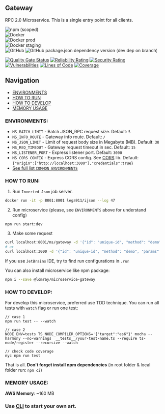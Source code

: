 Gateway
-------------------

RPC 2.0 Microservice. This is a single entry point for all clients.

![npm (scoped)](https://img.shields.io/npm/v/@lomray/microservice-gateway)  
![Docker](https://img.shields.io/npm/v/@lomray/microservice-gateway?label=docker)  
![Docker prod](https://img.shields.io/badge/Docker%20prod-%3Alatest-blue)  
![Docker staging](https://img.shields.io/badge/Docker%20staging-%3Alatest--staging-orange)  
![GitHub](https://img.shields.io/github/license/Lomray-Software/microservices)
![GitHub package.json dependency version (dev dep on branch)](https://img.shields.io/github/package-json/dependency-version/Lomray-Software/microservices/dev/typescript/staging)

[![Quality Gate Status](https://sonarcloud.io/api/project_badges/measure?project=microservice-gateway&metric=alert_status)](https://sonarcloud.io/summary/new_code?id=microservice-gateway)
[![Reliability Rating](https://sonarcloud.io/api/project_badges/measure?project=microservice-gateway&metric=reliability_rating)](https://sonarcloud.io/summary/new_code?id=microservice-gateway)
[![Security Rating](https://sonarcloud.io/api/project_badges/measure?project=microservice-gateway&metric=security_rating)](https://sonarcloud.io/summary/new_code?id=microservice-gateway)
[![Vulnerabilities](https://sonarcloud.io/api/project_badges/measure?project=microservice-gateway&metric=vulnerabilities)](https://sonarcloud.io/summary/new_code?id=microservice-gateway)
[![Lines of Code](https://sonarcloud.io/api/project_badges/measure?project=microservice-gateway&metric=ncloc)](https://sonarcloud.io/summary/new_code?id=microservice-gateway)
[![Coverage](https://sonarcloud.io/api/project_badges/measure?project=microservice-gateway&metric=coverage)](https://sonarcloud.io/summary/new_code?id=microservice-gateway)

## Navigation
- [ENVIRONMENTS](#environments)
- [HOW TO RUN](#how-to-run)
- [HOW TO DEVELOP](#how-to-develop)
- [MEMORY USAGE](#memory-usage)

### <a id="environments"></a>ENVIRONMENTS:
- `MS_BATCH_LIMIT` - Batch JSON_RPC request size. Default: `5`
- `MS_INFO_ROUTE` - Gateway info route. Default: `/`
- `MS_JSON_LIMIT` - Limit of request body size in Megabyte (MB). Default: `30`
- `MS_REQ_TIMEOUT` - Gateway request timeout in sec. Default: `15`
- `MS_LISTENER_PORT` - Express listener port. Default: `3000`
- `MS_CORS_CONFIG` - Express CORS config. See [CORS](https://www.npmjs.com/package/cors) lib. Default: `{"origin":["http://localhost:3000"],"credentials":true}`
- [See full list `COMMON ENVIRONMENTS`](https://github.com/Lomray-Software/microservice-helpers#common-environments)

### <a id="how-to-run"></a>HOW TO RUN:
1. Run `Inverted Json` job server.
```bash
docker run -it -p 8001:8001 lega911/ijson --log 47
```
2. Run microservice (please, see `ENVIRONMENTS` above for understand config)
```
npm run start:dev
```
3. Make some request
```bash
curl localhost:8001/ms/gateway -d '{"id": "unique-id", "method": "demo", "params": {}}'
# or
curl localhost:3000 -d '{"id": "unique-id", "method": "demo", "params": {}}'
```

If you use `JetBrains` IDE, try to find run configurations in `.run`

You can also install microservice like npm package:
```bash
npm i --save @lomray/microservice-gateway
```

### <a id="how-to-develop"></a>HOW TO DEVELOP:
For develop this microservice, preferred use TDD technique.
You can run all tests with `watch` flag or run one test:
```
// case 1
npm run test -- --watch

// case 2
NODE_ENV=tests TS_NODE_COMPILER_OPTIONS='{"target":"es6"}' mocha --harmony --no-warnings  __tests__/your-test-name.ts --require ts-node/register --recursive --watch

// check code coverage
nyc npm run test
```

That is all. **Don't forget install npm dependencies**
(in root folder & local folder run:  `npm ci`)

### <a id="memory-usage"></a>MEMORY USAGE:

__AWS Memory__: ~160 MB

### Use [CLI](https://github.com/Lomray-Software/microservices-cli) to start your own art.

